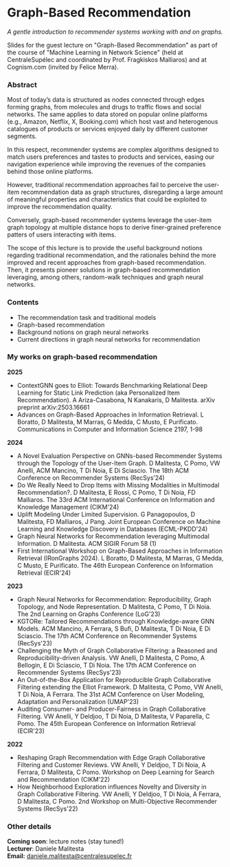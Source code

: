 # Graph-Based Recommendation
_A gentle introduction to recommender systems working with and on graphs._

Slides for the guest lecture on "Graph-Based Recommendation" as part of the course of "Machine Learning in Network Science" (held at CentraleSupélec and coordinated by Prof. Fragkiskos Malliaros) and at Cognism.com (invited by Felice Merra).

### Abstract

Most of today’s data is structured as nodes connected through edges forming graphs, from molecules and drugs to traffic flows and social networks. The same applies to data stored on popular online platforms (e.g., Amazon, Netflix, X, Booking.com) which host vast and heterogenous catalogues of products or services enjoyed daily by different customer segments. 

In this respect, recommender systems are complex algorithms designed to match users preferences and tastes to products and services, easing our navigation experience while improving the revenues of the companies behind those online platforms. 

However, traditional recommendation approaches fail to perceive the user-item recommendation data as graph structures, disregarding a large amount of meaningful properties and characteristics that could be exploited to improve the recommendation quality. 

Conversely, graph-based recommender systems leverage the user-item graph topology at multiple distance hops to derive finer-grained preference patters of users interacting with items. 

The scope of this lecture is to provide the useful background notions regarding traditional recommendation, and the rationales behind the more improved and recent approaches from graph-based recommendation. Then, it presents pioneer solutions in graph-based recommendation leveraging, among others, random-walk techniques and graph neural networks. 

### Contents
- The recommendation task and traditional models
- Graph-based recommendation
- Background notions on graph neural networks
- Current directions in graph neural networks for recommendation

### My works on graph-based recommendation

**2025**
- ContextGNN goes to Elliot: Towards Benchmarking Relational Deep Learning for Static Link Prediction (aka Personalized Item Recommendation). A Ariza-Casabona, N Kanakaris, D Malitesta. arXiv preprint arXiv:2503.16661
- Advances on Graph-Based Approaches in Information Retrieval. L Boratto, D Malitesta, M Marras, G Medda, C Musto, E Purificato. Communications in Computer and Information Science 2197, 1-98

**2024**
- A Novel Evaluation Perspective on GNNs-based Recommender Systems through the Topology of the User-Item Graph. D Malitesta, C Pomo, VW Anelli, ACM Mancino, T Di Noia, E Di Sciascio. The 18th ACM Conference on Recommender Systems (RecSys’24)
- Do We Really Need to Drop Items with Missing Modalities in Multimodal Recommendation?. D Malitesta, E Rossi, C Pomo, T Di Noia, FD Malliaros. The 33rd ACM International Conference on Information and Knowledge Management (CIKM'24)
- Uplift Modeling Under Limited Supervision. G Panagopoulos, D Malitesta, FD Malliaros, J Pang. Joint European Conference on Machine Learning and Knowledge Discovery in Databases (ECML-PKDD'24)
- Graph Neural Networks for Recommendation leveraging Multimodal Information. D Malitesta. ACM SIGIR Forum 58 (1)
- First International Workshop on Graph-Based Approaches in Information Retrieval (IRonGraphs 2024). L Boratto, D Malitesta, M Marras, G Medda, C Musto, E Purificato. The 46th European Conference on Information Retrieval (ECIR'24)

**2023**
- Graph Neural Networks for Recommendation: Reproducibility, Graph Topology, and Node Representation. D Malitesta, C Pomo, T Di Noia. The 2nd Learning on Graphs Conference (LoG'23)
- KGTORe: Tailored Recommendations through Knowledge-aware GNN Models. ACM Mancino, A Ferrara, S Bufi, D Malitesta, T Di Noia, E Di Sciascio. The 17th ACM Conference on Recommender Systems (RecSys'23)
- Challenging the Myth of Graph Collaborative Filtering: a Reasoned and Reproducibility-driven Analysis. VW Anelli, D Malitesta, C Pomo, A Bellogin, E Di Sciascio, T Di Noia. The 17th ACM Conference on Recommender Systems (RecSys'23)
- An Out-of-the-Box Application for Reproducible Graph Collaborative Filtering extending the Elliot Framework. D Malitesta, C Pomo, VW Anelli, T Di Noia, A Ferrara. The 31st ACM Conference on User Modeling, Adaptation and Personalization (UMAP'23)
- Auditing Consumer- and Producer-Fairness in Graph Collaborative Filtering. VW Anelli, Y Deldjoo, T Di Noia, D Malitesta, V Paparella, C Pomo. The 45th European Conference on Information Retrieval (ECIR'23)

**2022**
- Reshaping Graph Recommendation with Edge Graph Collaborative Filtering and Customer Reviews. VW Anelli, Y Deldjoo, T Di Noia, A Ferrara, D Malitesta, C Pomo. Workshop on Deep Learning for Search and Recommendation (CIKM'22)
- How Neighborhood Exploration influences Novelty and Diversity in Graph Collaborative Filtering. VW Anelli, Y Deldjoo, T Di Noia, A Ferrara, D Malitesta, C Pomo. 2nd Workshop on Multi-Objective Recommender Systems (RecSys'22)

### Other details

**Coming soon**: lecture notes (stay tuned!)  
**Lecturer**: Daniele Malitesta  
**Email:** daniele.malitesta@centralesupelec.fr
